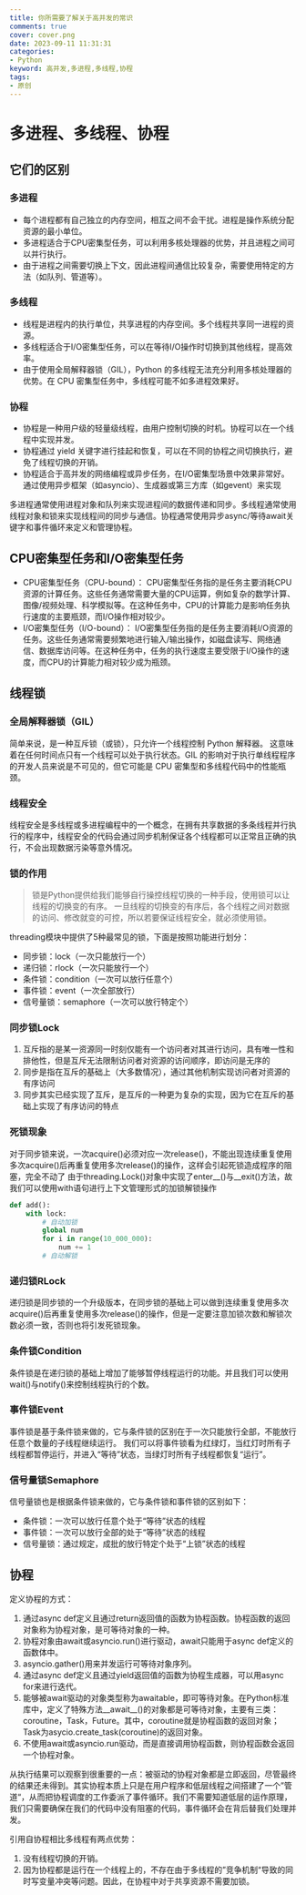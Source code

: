 ```yaml
---
title: 你所需要了解关于高并发的常识
comments: true
cover: cover.png
date: 2023-09-11 11:31:31
categories:
- Python
keyword: 高并发,多进程,多线程,协程
tags:
- 原创
---
```


# 多进程、多线程、协程

## 它们的区别

### 多进程
- 每个进程都有自己独立的内存空间，相互之间不会干扰。进程是操作系统分配资源的最小单位。
- 多进程适合于CPU密集型任务，可以利用多核处理器的优势，并且进程之间可以并行执行。
- 由于进程之间需要切换上下文，因此进程间通信比较复杂，需要使用特定的方法（如队列、管道等）。

### 多线程
- 线程是进程内的执行单位，共享进程的内存空间。多个线程共享同一进程的资源。
- 多线程适合于I/O密集型任务，可以在等待I/O操作时切换到其他线程，提高效率。
- 由于使用全局解释器锁（GIL），Python 的多线程无法充分利用多核处理器的优势。在 CPU 密集型任务中，多线程可能不如多进程效果好。

### 协程
- 协程是一种用户级的轻量级线程，由用户控制切换的时机。协程可以在一个线程中实现并发。
- 协程通过 yield 关键字进行挂起和恢复，可以在不同的协程之间切换执行，避免了线程切换的开销。
- 协程适合于高并发的网络编程或异步任务，在I/O密集型场景中效果非常好。通过使用异步框架（如asyncio）、生成器或第三方库（如gevent）来实现

多进程通常使用进程对象和队列来实现进程间的数据传递和同步。多线程通常使用线程对象和锁来实现线程间的同步与通信。协程通常使用异步async/等待await关键字和事件循环来定义和管理协程。

## CPU密集型任务和I/O密集型任务

- CPU密集型任务（CPU-bound）： CPU密集型任务指的是任务主要消耗CPU资源的计算任务。这些任务通常需要大量的CPU运算，例如复杂的数学计算、图像/视频处理、科学模拟等。在这种任务中，CPU的计算能力是影响任务执行速度的主要瓶颈，而I/O操作相对较少。
- I/O密集型任务（I/O-bound）： I/O密集型任务指的是任务主要消耗I/O资源的任务。这些任务通常需要频繁地进行输入/输出操作，如磁盘读写、网络通信、数据库访问等。在这种任务中，任务的执行速度主要受限于I/O操作的速度，而CPU的计算能力相对较少成为瓶颈。

## 线程锁

### 全局解释器锁（GIL）
简单来说，是一种互斥锁（或锁），只允许一个线程控制 Python 解释器。
这意味着在任何时间点只有一个线程可以处于执行状态。GIL 的影响对于执行单线程程序的开发人员来说是不可见的，但它可能是 CPU 密集型和多线程代码中的性能瓶颈。

### 线程安全
线程安全是多线程或多进程编程中的一个概念，在拥有共享数据的多条线程并行执行的程序中，线程安全的代码会通过同步机制保证各个线程都可以正常且正确的执行，不会出现数据污染等意外情况。

### 锁的作用
> 锁是Python提供给我们能够自行操控线程切换的一种手段，使用锁可以让线程的切换变的有序。
> 一旦线程的切换变的有序后，各个线程之间对数据的访问、修改就变的可控，所以若要保证线程安全，就必须使用锁。

threading模块中提供了5种最常见的锁，下面是按照功能进行划分：
- 同步锁：lock（一次只能放行一个）
- 递归锁：rlock（一次只能放行一个）
- 条件锁：condition（一次可以放行任意个）
- 事件锁：event（一次全部放行）
- 信号量锁：semaphore（一次可以放行特定个）

### 同步锁Lock
1. 互斥指的是某一资源同一时刻仅能有一个访问者对其进行访问，具有唯一性和排他性，但是互斥无法限制访问者对资源的访问顺序，即访问是无序的
2. 同步是指在互斥的基础上（大多数情况），通过其他机制实现访问者对资源的有序访问
3. 同步其实已经实现了互斥，是互斥的一种更为复杂的实现，因为它在互斥的基础上实现了有序访问的特点

### 死锁现象
对于同步锁来说，一次acquire()必须对应一次release()，不能出现连续重复使用多次acquire()后再重复使用多次release()的操作，这样会引起死锁造成程序的阻塞，完全不动了
由于threading.Lock()对象中实现了enter__()与__exit()方法，故我们可以使用with语句进行上下文管理形式的加锁解锁操作
```python
def add():
    with lock:
        # 自动加锁
        global num
        for i in range(10_000_000):
            num += 1
        # 自动解锁
```

### 递归锁RLock
递归锁是同步锁的一个升级版本，在同步锁的基础上可以做到连续重复使用多次acquire()后再重复使用多次release()的操作，但是一定要注意加锁次数和解锁次数必须一致，否则也将引发死锁现象。

### 条件锁Condition
条件锁是在递归锁的基础上增加了能够暂停线程运行的功能。并且我们可以使用wait()与notify()来控制线程执行的个数。

### 事件锁Event
事件锁是基于条件锁来做的，它与条件锁的区别在于一次只能放行全部，不能放行任意个数量的子线程继续运行。
我们可以将事件锁看为红绿灯，当红灯时所有子线程都暂停运行，并进入“等待”状态，当绿灯时所有子线程都恢复“运行”。

### 信号量锁Semaphore
信号量锁也是根据条件锁来做的，它与条件锁和事件锁的区别如下：
- 条件锁：一次可以放行任意个处于“等待”状态的线程
- 事件锁：一次可以放行全部的处于“等待”状态的线程
- 信号量锁：通过规定，成批的放行特定个处于“上锁”状态的线程

## 协程
定义协程的方式：
1. 通过async def定义且通过return返回值的函数为协程函数。协程函数的返回对象称为协程对象，是可等待对象的一种。
2. 协程对象由await或asyncio.run()进行驱动，await只能用于async def定义的函数体中。
3. asyncio.gather()用来并发运行可等待对象序列。
4. 通过async def定义且通过yield返回值的函数为协程生成器，可以用async for来进行迭代。
5. 能够被await驱动的对象类型称为awaitable，即可等待对象。在Python标准库中，定义了特殊方法__await__()的对象都是可等待对象，主要有三类：coroutine，Task，Future。其中，coroutine就是协程函数的返回对象；Task为asycio.create_task(coroutine)的返回对象。
6. 不使用await或asyncio.run驱动，而是直接调用协程函数，则协程函数会返回一个协程对象。

从执行结果可以观察到很重要的一点：被驱动的协程对象都是立即返回，尽管最终的结果还未得到。其实协程本质上只是在用户程序和低层线程之间搭建了一个”管道“，从而把协程调度的工作委派了事件循环。我们不需要知道低层的运作原理，我们只需要确保在我们的代码中没有阻塞的代码，事件循环会在背后替我们处理并发。

引用自协程相比多线程有两点优势：
1. 没有线程切换的开销。
2. 因为协程都是运行在一个线程上的，不存在由于多线程的”竞争机制“导致的同时写变量冲突等问题。因此，在协程中对于共享资源不需要加锁。